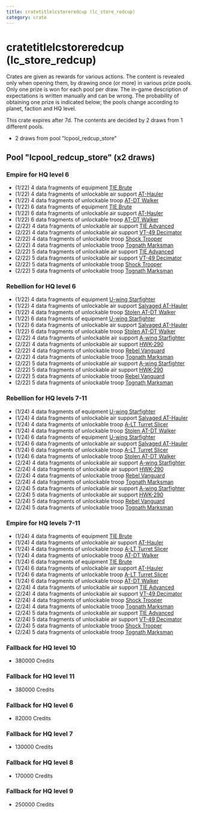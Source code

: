 ```yaml
---
title: cratetitlelcstoreredcup (lc_store_redcup)
category: crate
---
```


# cratetitlelcstoreredcup (lc_store_redcup)

Crates are given as rewards for various actions. The content is revealed only when opening them, by drawing once (or more) in various prize pools. Only one prize is won for each pool per draw. The in-game description of expectations is written manually and can be wrong. The probability of obtaining one prize is indicated below; the pools change according to planet, faction and HQ level.

This crate expires after 7d. The contents are decided by 2 draws from 1 different pools.
  * 2 draws from pool "lcpool_redcup_store"

## Pool "lcpool_redcup_store" (x2 draws)

### Empire for HQ level 6

  * (1/22) 4 data fragments of equipment [TIE Brute](eqpEmpireBubbaTieFighter)
  * (1/22) 4 data fragments of unlockable air support [AT-Hauler](EmpireHauler)
  * (1/22) 4 data fragments of unlockable troop [AT-DT Walker](EmpireChicken)
  * (1/22) 6 data fragments of equipment [TIE Brute](eqpEmpireBubbaTieFighter)
  * (1/22) 6 data fragments of unlockable air support [AT-Hauler](EmpireHauler)
  * (1/22) 6 data fragments of unlockable troop [AT-DT Walker](EmpireChicken)
  * (2/22) 4 data fragments of unlockable air support [TIE Advanced](TieAdvanced)
  * (2/22) 4 data fragments of unlockable air support [VT-49 Decimator](VT49)
  * (2/22) 4 data fragments of unlockable troop [Shock Trooper](Shock)
  * (2/22) 4 data fragments of unlockable troop [Tognath Marksman](EmpireTognath)
  * (2/22) 5 data fragments of unlockable air support [TIE Advanced](TieAdvanced)
  * (2/22) 5 data fragments of unlockable air support [VT-49 Decimator](VT49)
  * (2/22) 5 data fragments of unlockable troop [Shock Trooper](Shock)
  * (2/22) 5 data fragments of unlockable troop [Tognath Marksman](EmpireTognath)

### Rebellion for HQ level 6

  * (1/22) 4 data fragments of equipment [U-wing Starfighter](eqpRebelUWing)
  * (1/22) 4 data fragments of unlockable air support [Salvaged AT-Hauler](RebelHauler)
  * (1/22) 4 data fragments of unlockable troop [Stolen AT-DT Walker](RebelChicken)
  * (1/22) 6 data fragments of equipment [U-wing Starfighter](eqpRebelUWing)
  * (1/22) 6 data fragments of unlockable air support [Salvaged AT-Hauler](RebelHauler)
  * (1/22) 6 data fragments of unlockable troop [Stolen AT-DT Walker](RebelChicken)
  * (2/22) 4 data fragments of unlockable air support [A-wing Starfighter](AWing)
  * (2/22) 4 data fragments of unlockable air support [HWK-290](HWK290)
  * (2/22) 4 data fragments of unlockable troop [Rebel Vanguard](Vanguard)
  * (2/22) 4 data fragments of unlockable troop [Tognath Marksman](RebelTognath)
  * (2/22) 5 data fragments of unlockable air support [A-wing Starfighter](AWing)
  * (2/22) 5 data fragments of unlockable air support [HWK-290](HWK290)
  * (2/22) 5 data fragments of unlockable troop [Rebel Vanguard](Vanguard)
  * (2/22) 5 data fragments of unlockable troop [Tognath Marksman](RebelTognath)

### Rebellion for HQ levels 7-11

  * (1/24) 4 data fragments of equipment [U-wing Starfighter](eqpRebelUWing)
  * (1/24) 4 data fragments of unlockable air support [Salvaged AT-Hauler](RebelHauler)
  * (1/24) 4 data fragments of unlockable troop [A-LT Turret Slicer](RebelP006Droid)
  * (1/24) 4 data fragments of unlockable troop [Stolen AT-DT Walker](RebelChicken)
  * (1/24) 6 data fragments of equipment [U-wing Starfighter](eqpRebelUWing)
  * (1/24) 6 data fragments of unlockable air support [Salvaged AT-Hauler](RebelHauler)
  * (1/24) 6 data fragments of unlockable troop [A-LT Turret Slicer](RebelP006Droid)
  * (1/24) 6 data fragments of unlockable troop [Stolen AT-DT Walker](RebelChicken)
  * (2/24) 4 data fragments of unlockable air support [A-wing Starfighter](AWing)
  * (2/24) 4 data fragments of unlockable air support [HWK-290](HWK290)
  * (2/24) 4 data fragments of unlockable troop [Rebel Vanguard](Vanguard)
  * (2/24) 4 data fragments of unlockable troop [Tognath Marksman](RebelTognath)
  * (2/24) 5 data fragments of unlockable air support [A-wing Starfighter](AWing)
  * (2/24) 5 data fragments of unlockable air support [HWK-290](HWK290)
  * (2/24) 5 data fragments of unlockable troop [Rebel Vanguard](Vanguard)
  * (2/24) 5 data fragments of unlockable troop [Tognath Marksman](RebelTognath)

### Empire for HQ levels 7-11

  * (1/24) 4 data fragments of equipment [TIE Brute](eqpEmpireBubbaTieFighter)
  * (1/24) 4 data fragments of unlockable air support [AT-Hauler](EmpireHauler)
  * (1/24) 4 data fragments of unlockable troop [A-LT Turret Slicer](EmpireP006Droid)
  * (1/24) 4 data fragments of unlockable troop [AT-DT Walker](EmpireChicken)
  * (1/24) 6 data fragments of equipment [TIE Brute](eqpEmpireBubbaTieFighter)
  * (1/24) 6 data fragments of unlockable air support [AT-Hauler](EmpireHauler)
  * (1/24) 6 data fragments of unlockable troop [A-LT Turret Slicer](EmpireP006Droid)
  * (1/24) 6 data fragments of unlockable troop [AT-DT Walker](EmpireChicken)
  * (2/24) 4 data fragments of unlockable air support [TIE Advanced](TieAdvanced)
  * (2/24) 4 data fragments of unlockable air support [VT-49 Decimator](VT49)
  * (2/24) 4 data fragments of unlockable troop [Shock Trooper](Shock)
  * (2/24) 4 data fragments of unlockable troop [Tognath Marksman](EmpireTognath)
  * (2/24) 5 data fragments of unlockable air support [TIE Advanced](TieAdvanced)
  * (2/24) 5 data fragments of unlockable air support [VT-49 Decimator](VT49)
  * (2/24) 5 data fragments of unlockable troop [Shock Trooper](Shock)
  * (2/24) 5 data fragments of unlockable troop [Tognath Marksman](EmpireTognath)

### Fallback for HQ level 10

  * 380000 Credits

### Fallback for HQ level 11

  * 380000 Credits

### Fallback for HQ level 6

  * 82000 Credits

### Fallback for HQ level 7

  * 130000 Credits

### Fallback for HQ level 8

  * 170000 Credits

### Fallback for HQ level 9

  * 250000 Credits